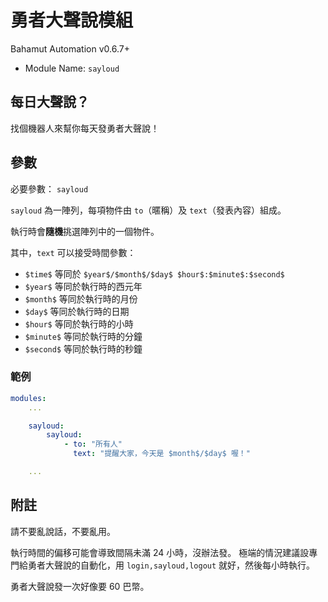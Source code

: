 # 勇者大聲說模組
Bahamut Automation v0.6.7+

- Module Name: `sayloud`

## 每日大聲說？
找個機器人來幫你每天發勇者大聲說！

## 參數

必要參數： `sayloud`

`sayloud` 為一陣列，每項物件由 `to`（暱稱）及 `text`（發表內容）組成。

執行時會**隨機**挑選陣列中的一個物件。

其中，`text` 可以接受時間參數：

- `$time$` 等同於 `$year$/$month$/$day$ $hour$:$minute$:$second$`
- `$year$` 等同於執行時的西元年
- `$month$` 等同於執行時的月份
- `$day$` 等同於執行時的日期
- `$hour$` 等同於執行時的小時
- `$minute$` 等同於執行時的分鐘
- `$second$` 等同於執行時的秒鐘

### 範例

```yaml
modules:
    ...

    sayloud:
        sayloud:
            - to: "所有人"
              text: "提醒大家，今天是 $month$/$day$ 喔！"

    ...
```

## 附註

請不要亂說話，不要亂用。

執行時間的偏移可能會導致間隔未滿 24 小時，沒辦法發。
極端的情況建議設專門給勇者大聲說的自動化，用 `login,sayloud,logout` 就好，然後每小時執行。

勇者大聲說發一次好像要 60 巴幣。
